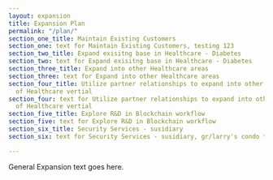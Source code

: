 ```yaml
---
layout: expansion
title: Expansion Plan
permalink: "/plan/"
section_one_title: Maintain Existing Customers
section_one: text for Maintain Existing Customers, testing 123
section_two_title: Expand exisitng base in Healthcare - Diabetes
section_two: text for Expand exisitng base in Healthcare - Diabetes
section_three_title: Expand into other Healthcare areas
section_three: text for Expand into other Healthcare areas
section_four_title: Utilize partner relationships to expand into other areas outside
  of Healthcare vertial
section_four: text for Utilize partner relationships to expand into other areas outside
  of Healthcare vertial
section_five_title: Explore R&D in Blockchain workflow
section_five: text for Explore R&D in Blockchain workflow
section_six_title: Security Services - susidiary
section_six: text for Security Services - susidiary, gr/larry's condo test

---
```

General Expansion text goes here.